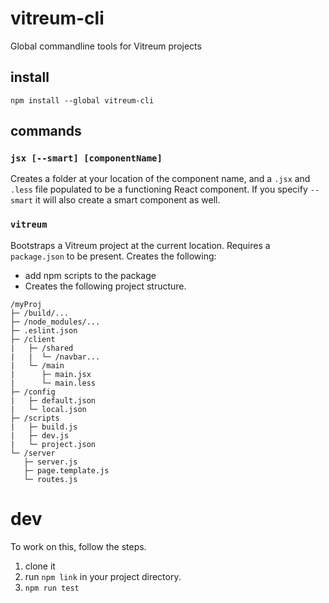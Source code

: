 # vitreum-cli
Global commandline tools for Vitreum projects


## install

```
npm install --global vitreum-cli
```

## commands

### `jsx [--smart] [componentName]`

Creates a folder at your location of the component name, and a `.jsx` and `.less` file populated to be a functioning React component. If you specify `--smart` it will also create a smart component as well.


### `vitreum`

Bootstraps a Vitreum project at the current location. Requires a `package.json` to be present. Creates the following:

- add npm scripts to the package
- Creates the following project structure.

```
/myProj
├─ /build/...
├─ /node_modules/...
├─ .eslint.json
├─ /client
|   ├─ /shared
|   |  └─ /navbar...
|   └─ /main
|      ├─ main.jsx
|      └─ main.less
├─ /config
|   ├─ default.json
|   └─ local.json
├─ /scripts
|   ├─ build.js
|   ├─ dev.js
|   └─ project.json
└─ /server
   ├─ server.js
   ├─ page.template.js
   └─ routes.js
```


# dev
To work on this, follow the steps.

1. clone it
1. run `npm link` in your project directory.
1. `npm run test`
